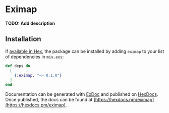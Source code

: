 # Eximap

**TODO: Add description**

## Installation

If [available in Hex](https://hex.pm/docs/publish), the package can be installed
by adding `eximap` to your list of dependencies in `mix.exs`:

```elixir
def deps do
  [
    {:eximap, "~> 0.1.0"}
  ]
end
```

Documentation can be generated with [ExDoc](https://github.com/elixir-lang/ex_doc)
and published on [HexDocs](https://hexdocs.pm). Once published, the docs can
be found at [https://hexdocs.pm/eximap](https://hexdocs.pm/eximap).

